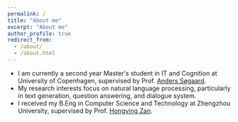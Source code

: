 ```yaml
---
permalink: /
title: "About me"
excerpt: "About me"
author_profile: true
redirect_from: 
  - /about/
  - /about.html
---
```


- I am currently a second year Master's student in IT and Cognition at University of Copenhagen, supervised by Prof. [Anders Søgaard](https://anderssoegaard.github.io//).
- My research interests focus on natural language processing, particularly in text generation, question answering, and dialogue system.
- I received my B.Eng in Computer Science and Technology at Zhengzhou University, supervised by Prof. [Hongying Zan](https://baike.baidu.com/item/昝红英/9453786?fr=aladdin).
